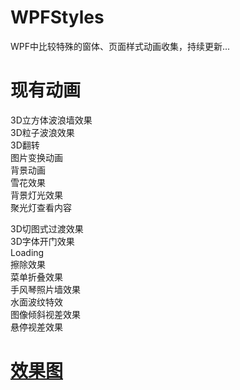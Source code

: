 # WPFStyles
WPF中比较特殊的窗体、页面样式动画收集，持续更新...

# 现有动画
3D立方体波浪墙效果  
3D粒子波浪效果  
3D翻转  
图片变换动画  
背景动画  
雪花效果  
背景灯光效果  
聚光灯查看内容

3D切图式过渡效果  
3D字体开门效果  
Loading  
擦除效果  
菜单折叠效果  
手风琴照片墙效果  
水面波纹特效  
图像倾斜视差效果  
悬停视差效果  


# [效果图](https://zhuanlan.zhihu.com/p/459008647)